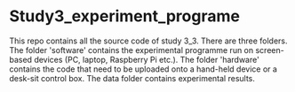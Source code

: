 # Study3_experiment_programe

This repo contains all the source code of study 3_3. There are three folders.
The folder 'software' contains the experimental programme run on screen-based devices (PC, laptop, Raspberry Pi etc.). The folder 'hardware' contains the code that need to be uploaded onto a hand-held device or a desk-sit control box.
The data folder contains experimental results.
